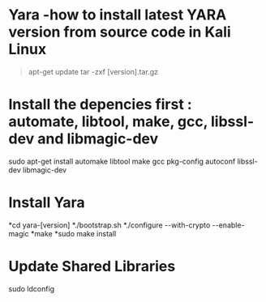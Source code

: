 # Yara -how to install latest YARA version from source code in Kali Linux

>apt-get update
tar -zxf [version].tar.gz
# Install the depencies first : automate, libtool, make, gcc, libssl-dev and libmagic-dev
sudo apt-get install automake libtool make gcc pkg-config autoconf libssl-dev libmagic-dev

# Install Yara
*cd yara-[version]
*./bootstrap.sh
*./configure --with-crypto --enable-magic
*make 
*sudo make install

# Update Shared Libraries
sudo ldconfig

